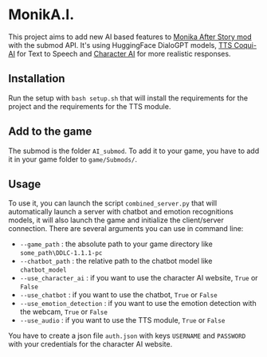 # MonikA.I.

This project aims to add new AI based features to [Monika After Story mod](https://github.com/Monika-After-Story/MonikaModDev) with the submod API.
It's using HuggingFace DialoGPT models, [TTS Coqui-AI](https://github.com/coqui-ai/TTS) for Text to Speech and [Character AI](https://character.ai/) for more realistic responses.

## Installation

Run the setup with ```bash setup.sh``` that will install the requirements for the project and the requirements for the TTS module.

## Add to the game

The submod is the folder `AI_submod`. To add it to your game, you have to add it in your game folder to `game/Submods/`.

## Usage

To use it, you can launch the script `combined_server.py` that will automatically launch a server with chatbot and emotion recognitions models, it will also launch the game and initialize the client/server connection. 
There are several arguments you can use in command line:
- `--game_path` : the absolute path to your game directory like `some_path\DDLC-1.1.1-pc`
- `--chatbot_path` : the relative path to the chatbot model like `chatbot_model`
- `--use_character_ai` : if you want to use the character AI website, `True` or `False`
- `--use_chatbot` : if you want to use the chatbot, `True` or `False`
- `--use_emotion_detection` : if you want to use the emotion detection with the webcam, `True` or `False`
- `--use_audio` : if you want to use the TTS module, `True` or `False`

You have to create a json file `auth.json` with keys `USERNAME` and `PASSWORD` with your credentials for the character AI website.

